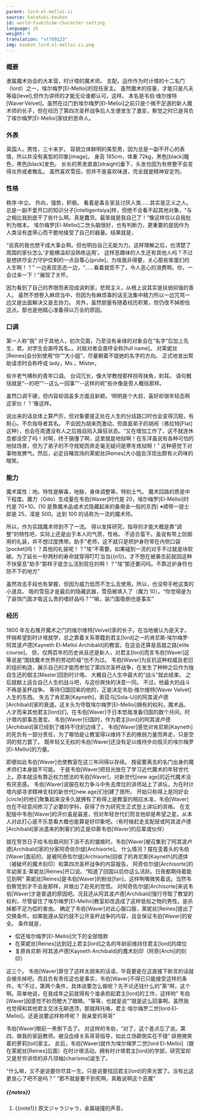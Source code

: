 ```yaml
---
parent: lord-el-melloi-ii
source: katatuki-kouhon
id: world-tsukihime-character-setting
language: zh
weight: 9
translation: "vt789123"
img: kouhon_lord-el-melloi-ii.png
---
```


### 概要

隶属魔术协会的大本营，时计塔的魔术师。
支配，运作作为时计塔的十二名门（lord）之一，埃尔梅罗[El-Melloi]的现任家主。
虽然魔术的技量，才能只是凡夫等级[level],但作为讲师的才能无论谁都认可。这样。
本名是韦伯·维尔维特[Waver·Velvet]。虽然在过门到埃尔梅罗[El-Melloi]之前只是个微不足道的新人魔术师的长子，但在经历了第四次圣杯战争后人生便发生了激变，察觉之时已是背负了埃尔梅罗[El-Melloi]家纹的苦命人。

### 外表

英国人，男性，三十来岁。
容貌立体鲜明的美型男，因为总是一副不开心的表情，所以并没有美型的印象[image]。
身高 185cm，体重 72kg，黑色[black]瞳色，黑色[black]发色。
长长的黑发直直[straight]垂下，头发也因为有修整不会变得炎热或者散乱。
虽然喜欢雪茄，但并不是喜欢味道，完全就是精神安定剂。

### 性格

秩序·中立。
外向，强势，积极。
看着是毒舌家且讨厌人类……其实是正义之人。
总是一副不爱开口的知识分子[intelligentsiya]样，但绝不会看不起其他对象，“与之相比我到底干了些什么啊。真是蠢货。最笨就是我自己了！”像这样仅以自我批判为根本。
埃尔梅罗[El-Melloi]二世头脑很好，也有判断力，更重要的是因作为人类没有虚荣心而干脆地接受了自己的器量。结果就是，

“说真的我也想干成大事业啊。但也明白自己无能为力。这样理解之后，也清楚了周围的家伙怎么‘才能横溢却没熟练运用’。
这样恶趣味的人生还有其他人吗？不过是想拼尽全力守护仅剩的一点自尊心[pride]，为啥我非得要，关心那些笨蛋们的人生啊！？”
一边表现恶态一边，“……看着就受不了，令人恶心的浪费啊。你，一会过来一下！”展现了关怀。

因为看到了自己的界限而表现成讽刺家，悲观主义，从根上说其实是扶弱抑强的善人。
虽然不想卷入麻烦当中，但因为有麻烦事的话无法集中精力所以一边咒骂一边又是出面解决又是去协力。
另外，虽然胆量有随着经历积累，但仍改不掉胆怯这点。那也是他精心准备得以万全的原因。

### 口调

第一人称“我”
对于其他人，初次见面，乃至没有亲缘的对象会在“名字”后加上先生，君。对学生会直呼其名。。对敌对者会直呼全称[full name]。
对莱妮丝[Reines]会分别使用“你”“大小姐”，尽量朝着不提她的名字的方向。
正式地发出帮助请求时会称呼成 lady，Ms.，Mister。

些许老气横秋的青年口调。
台词冗长，像大学教授那样拐弯抹角，刺耳。
语句概括就是“--的吧”“--这么一回事”“--这样的呢”些许像是旁人概括那样。

虽然口调干硬，但内容却涵盖多方面且新颖。‘明明是个大叔，喜好却很年轻态啊这家伙！？’像这样。

说出来的话总体上算严厉，但对象要是正处在人生的分歧路口时也会变得沉稳，有耐心。不负指导者其名。
不会因为胡来而激动，但直面弟子的胡闹（弗拉特[Flat]这种），也会在周遭没有人之后独自陷入躁狂状态。“又在增加工作了，这不就连休息都没空了吗！对啊，终于搞懂了啊，这里就是地狱啊！在东洋虽说有各种可怕的地狱场景，但为了弟子的不守规矩而奔走毫无疑问是寒冬炼狱啊！”
这种感觉下对事物发脾气。然后，必定目睹现场的莱妮丝[Reines]大小姐会浮现出颇有火药味的暗笑。

### 能力

魔术属性：地。特性是解毒，地脉，身体调整等。特别土气。
魔术回路的质是中下程度。魔力（Odo）生成量在韦伯[Waver]时代是 20，埃尔梅罗[El-Melloi]时代是 70+10。(10 是靠魔术品或术式隐藏起来的备用金一般的东西)
※顺带一提士郎是 25，凛是 500。达到 100 的话称为一流的魔术师。

所以，作为实践魔术师到不了一流。
得以发挥研究，指导的才能大概是靠“调整”的特性吧，实际上还是出于本人的气质，性格。
不适合蛮干。虽说有带上防御用的礼装，并不想过度携带。助手“老师，这不就只是把护身符带在内侧口袋[pocket]吗！？其他的礼装呢！？”埃“不需要。如果碰到一流的对手不过就是块软碳。为了延长一秒两秒的寿命就穿得叮叮当当{{n1}}。才不想在被袭击前就因这种不快窒息”助手“那样子是怎么活到现在的啊！？”埃“那还要问吗。不靠近护身符也防不下的地方”

虽然攻击手段也有掌握，但因为威力低而不怎么去使用。所以，也没带手枪这类的小道具。
吸的雪茄才是最后的隐藏武器，雪茄被填入了（魔力 10）。“你觉得是为了装饰门面才吸这么贵的嗜好品吗？”“嘛，装门面吸倒也是事实”

### 经历

1800 年左右推开魔术之门的维尔维特[Velvet]家的长子。在当地被认为是天才。
怀揣希望到时计塔就学，总之靠着关系寄籍到君主[lord]之一的肯尼斯·埃尔梅罗·阿其波卢德[Kayneth El-Melloi Archibald]的教室。在这会还算是高就之路[elite course]。
但，仅两百年的历史尚且还是新人，对君主[lord]而言韦伯[Waver]这等说是“围绕魔术世界的劳动阶级”也不为过。
韦伯[Waver]为反抗这种权威且老旧的组织构造，展示自己的才能而参加了第四次圣杯战争，在发生了种种之后作为独自生还的御主[Master]回到时计塔。
大概自己人生中最大的“战斗”就此结束。
之后就献上适合自己人生的战斗吧，与这份爽快的决意一同。
不过。他最大的战斗不再是圣杯战争。
等待归国回来的他的，正是决定韦伯·维尔维特[Waver Velvet]人生的东西。
失去了肯尼斯[Kayneth]，索菈乌[Sola-Ui]的阿其波卢德[Archibald]家的衰退。这关头为夺取埃尔梅罗[El-Melloi]拥有的权利，魔术品，人才而来其他君主[lord]们。在韦伯[Waver]于日本悠哉准备归国的数个月间，时计塔内部事态激变。
韦伯[Waver]归国时，作为君主[lord]的阿其波卢德[Archibald]家已经到了维持不住的边缘了。
韦伯[Waver]感觉对肯尼斯[Kayneth]的死负有一部分责任，为了哪怕是让教室得以维持下去的微弱力量而奔走，只是空洞的努力罢了。
既年轻又无权的韦伯[Waver]还没有足以维持步向毁灭的埃尔梅罗[El-Melloi]的力量。

即便如此韦伯[Waver]也使教室在这三年间得以存续。
挽留要离去的名门出身的魔术师们本身就不可能。
于是韦伯[Waver]把目光放在了学习近代魔术的年轻世代上。原本就没有靠近权力想法的韦伯[Waver]，对新世代[new age]的近代魔术没有厌恶感。
韦伯[Waver]说服在权力争斗中失去席位的讲师站上了讲坛，为在时计塔内部寻求精神支柱的新世代[new age]们创建了居所。
开始只称得上是同好会[circle]的他们聚集起来没多久就拥有了称得上是教室的相应水准，韦伯[Waver]也在不经意间修习了必要的学科，获得了作为研究生正式登上讲坛的资格。
在支配层中韦伯[Waver]的评价虽是最差，但对年轻世代们而言他却是希望之星。从本人对此打心底不乐意看大概也能算是好印象吧。（有时候赶走支配层或阿其波卢德[Archibald]家派遣来的刺客们的正是仰慕韦伯[Waver]的后辈或伙伴）

就在劳苦日子给韦伯眉间刻下消不去的皱痕时，韦伯[Waver]被召集到了阿其波卢德[Archibald]家的分家阿奇佐尔缇[Archisorte]。
什么情况？摆在歪着头的韦伯[Waver]面前的，是被阿奇佐尔缇[Archisorte]回收了的肯尼斯[Kayneth]的遗体（被破坏的魔术刻印）和第四次圣杯战争的内容报告。
阿奇佐尔缇[Archisorte]的年幼家主·莱妮丝[Reines]开口说。“知道了回国以后你这么活跃。日夜都期待着能见到啊”
莱妮丝[Reines]是韦伯[Waver]的粉丝[fan]，这样咧嘴微笑着说。当然韦伯察觉到才不会是那样，并做出了赴死的觉悟。
对阿奇佐尔缇[Archisorte]来说韦伯[Waver]才是衰退的原因吧。况且还从阿其波卢德[Archibald]强行夺取了教室的权利，尽管留住了埃尔梅罗[El-Melloi]教室却改造成了这样低俗之物的男性。是杀掉都不足为偿的害虫。
确定了韦伯[Waver]对此心服口服，莱妮丝[Reines]提出了交换条件。如果能遵从契约就不公开圣杯战争的内容，且会保证韦伯[Waver]的安全。
条件就是，

* 偿还埃尔梅罗[El-Melloi]欠下的全部借款
* 在莱妮丝[Reines]达到冠上君主[lord]之名的年龄前维持住君主[lord]的席位
* 复原肯尼斯·阿其波卢德[Kayneth Archibald]的魔术刻印（阿奇[Archi]的刻印）

这三个。
韦伯[Waver]屏住了这样太胡来的话语，毕竟要是在这直接下断言的话就会被杀掉吧。而且负有责任这也是事实，韦伯[Waver]不得已只能接受这样的条件。韦“不过，第两个条件，具体说要怎么做呢？先不论还钱什么的”莱“啊，这个啊。简单地说，在我成年之前就得有个谁承担起君主[lord]的工作，这样哟”
韦伯[Waver]因感觉不妙而瞪大了眼睛。“等等，也就是说”“就是这么回事啊。虽然我也觉得和其他君主交涉无聊透顶，那就拜托咯，君主·埃尔梅罗二世[lord·El-Melloi]。还是说要这样称呼呢？ 我亲爱的哥哥”

韦伯[Waver]眼前一黑倒下去了。
对这样的韦伯，“对了，这个差点忘了说。第四，做我的家庭教师。被没血缘关系哥哥指导，如此立场颠倒实在不错”
妖艳微笑着的萝莉[loli]家主。
此后，韦伯[Waver]就作为埃尔梅罗二世[lord·El-Melloi]（跟在莱妮丝[Reines]后面）在时计塔活动。拥有时计塔君主[lord]的学部，研究室却又是贫穷讲师的非凡领袖[charisma]诞生了。

“什么嘛，又不是说要你尽其一生。只是说要找回君主[lord]的荣光罢了。没有比这更良心了吧不是吗？”
“那不就是要干到死啊，真敢说啊这个恶魔”

##### {{notes}}

1. {{note1}} 原文ジャラジャラ，金属碰撞的声音。
